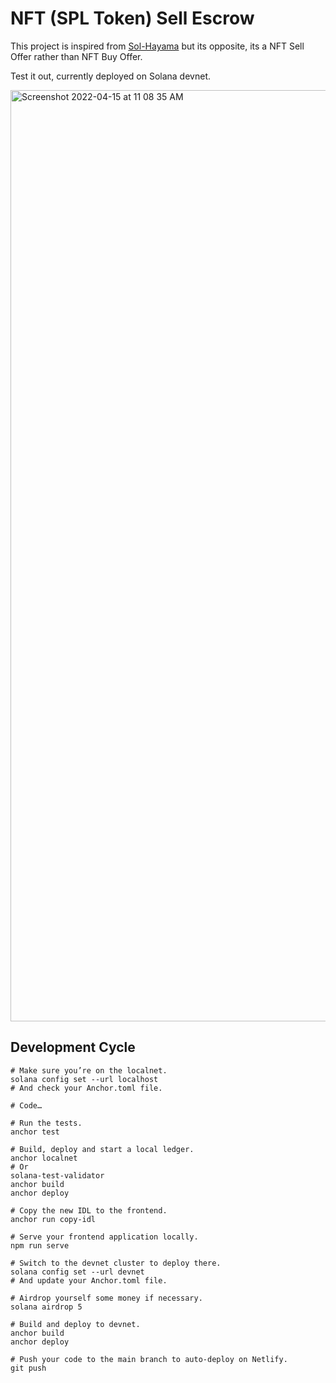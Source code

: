 # NFT (SPL Token) Sell Escrow
This project is inspired from [Sol-Hayama](https://github.com/tomoima525/sol-hayama) but its opposite, its a NFT Sell Offer rather than NFT Buy Offer.

Test it out, currently deployed on Solana devnet.

<img width="1490" alt="Screenshot 2022-04-15 at 11 08 35 AM" src="https://user-images.githubusercontent.com/28377631/163526659-2541bfa2-e378-44bb-8347-03b834b51ecc.png">


## Development Cycle
```
# Make sure you’re on the localnet.
solana config set --url localhost
# And check your Anchor.toml file.

# Code…

# Run the tests.
anchor test

# Build, deploy and start a local ledger.
anchor localnet
# Or
solana-test-validator
anchor build
anchor deploy

# Copy the new IDL to the frontend.
anchor run copy-idl

# Serve your frontend application locally.
npm run serve

# Switch to the devnet cluster to deploy there.
solana config set --url devnet
# And update your Anchor.toml file.

# Airdrop yourself some money if necessary.
solana airdrop 5

# Build and deploy to devnet.
anchor build
anchor deploy

# Push your code to the main branch to auto-deploy on Netlify.
git push
```
